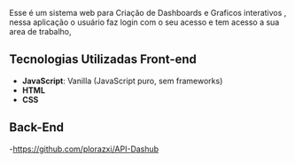 Esse é um sistema web para Criação de Dashboards e Graficos interativos , nessa aplicação o usuário faz login com o seu acesso e tem acesso a sua area de trabalho,
## Tecnologias Utilizadas Front-end
- **JavaScript**: Vanilla (JavaScript puro, sem frameworks)
- **HTML**
- **CSS**
## Back-End 
-https://github.com/plorazxi/API-Dashub
